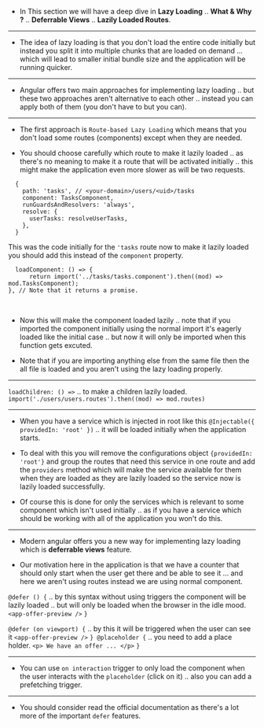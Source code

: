 
- In This section we will have a deep dive in **Lazy Loading** .. **What & Why ?** .. **Deferrable Views** .. **Lazily Loaded Routes**.
***
- The idea of lazy loading is that you don't load the entire code initially but instead you split it into multiple chunks that are loaded on demand ... which will lead to smaller initial bundle size and the application will be running quicker.
***
- Angular offers two main approaches for implementing lazy loading .. but these two approaches aren't alternative to each other .. instead you can apply both of them (you don't have to but you can).
***
- The first approach is `Route-based Lazy Loading` which means that you don't load some routes (components) except when they are needed.

- You should choose carefully which route to make it lazily loaded .. as there's no meaning to make it a route that will be activated initially .. this might make the application even more slower as will be two requests.

```TS
  {
    path: 'tasks', // <your-domain>/users/<uid>/tasks
    component: TasksComponent,
    runGuardsAndResolvers: 'always',
    resolve: {
      userTasks: resolveUserTasks,
    },
  } 
```

This was the code initially for the `'tasks` route now to make it lazily loaded you should add this instead of the `component` property.

```TS
  loadComponent: () => {
      return import('../tasks/tasks.component').then((mod) => mod.TasksComponent);
}, // Note that it returns a promise.
```
    
- Now this will make the component loaded lazily .. note that if you imported the component initially using the normal import it's eagerly loaded like the initial case .. but now it will only be imported when this function gets excuted.

- Note that if you are importing anything else from the same file then the all file is loaded and you aren't using the lazy loading properly.
***
 `loadChildren: () =>` .. to make a children lazily loaded.
      `import('./users/users.routes').then((mod) => mod.routes)`
***
- When you have a service which is injected in root like this 
  `@Injectable({ providedIn: 'root' })`  .. it will be loaded initially when the application starts.

- To deal with this you will remove the configurations object `{providedIn: 'root'}` and group the routes that need this service in one route and add the `providers` method which will make the service available for them when they are loaded as they are lazily loaded so the service now is lazily loaded successfully.

- Of course this is done for only the services which is relevant to some component which isn't used initially .. as if you have a service which should be working with all of the application you won't do this.
***
- Modern angular offers you a new way for implementing lazy loading which is **deferrable views** feature.

- Our motivation here in the application is that we have a counter that should only start when the user get there and be able to see it ... and here we aren't using routes instead we are using normal component.

`@defer () {` .. by this syntax without using triggers the component will be lazily loaded .. but will only be loaded when the browser in the idle mood.
`<app-offer-preview />`
`}`

`@defer (on viewport) {` .. by this it will be triggered when the user can see it
   `<app-offer-preview />`
   `} @placeholder {` .. you need to add a place holder.
   `<p> We have an offer ... </p>`
`}`
***
- You can use `on interaction` trigger to only load the component when the user interacts with the `placeholder` (click on it) .. also you can add a prefetching trigger.
***
- You should consider read the official documentation as there's a lot more of the important `defer` features. 
